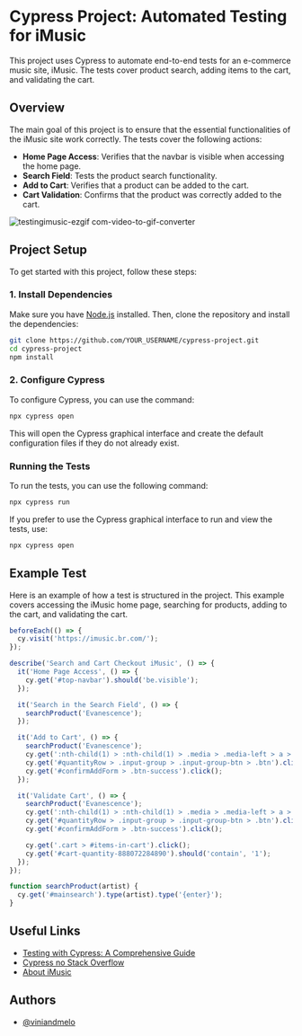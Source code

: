 # Cypress Project: Automated Testing for iMusic

This project uses Cypress to automate end-to-end tests for an e-commerce music site, iMusic. The tests cover product search, adding items to the cart, and validating the cart.

## Overview

The main goal of this project is to ensure that the essential functionalities of the iMusic site work correctly. The tests cover the following actions:

- **Home Page Access**: Verifies that the navbar is visible when accessing the home page.
- **Search Field**: Tests the product search functionality.
- **Add to Cart**: Verifies that a product can be added to the cart.
- **Cart Validation**: Confirms that the product was correctly added to the cart.

![testingimusic-ezgif com-video-to-gif-converter](https://github.com/user-attachments/assets/1a6c9126-7053-4bf8-a598-28f30c4213e2)

## Project Setup

To get started with this project, follow these steps:

### 1. Install Dependencies

Make sure you have [Node.js](https://nodejs.org/) installed. Then, clone the repository and install the dependencies:

```bash
git clone https://github.com/YOUR_USERNAME/cypress-project.git
cd cypress-project
npm install
```

### 2. Configure Cypress
To configure Cypress, you can use the command:
```bash
npx cypress open
```
This will open the Cypress graphical interface and create the default configuration files if they do not already exist.

### Running the Tests
To run the tests, you can use the following command:
```bash
npx cypress run
```
If you prefer to use the Cypress graphical interface to run and view the tests, use:
```bash
npx cypress open
```


## Example Test
Here is an example of how a test is structured in the project. This example covers accessing the iMusic home page, searching for products, adding to the cart, and validating the cart.

~~~javascript
beforeEach(() => {
  cy.visit('https://imusic.br.com/');
});

describe('Search and Cart Checkout iMusic', () => {
  it('Home Page Access', () => {
    cy.get('#top-navbar').should('be.visible');
  });

  it('Search in the Search Field', () => {
    searchProduct('Evanescence');
  });

  it('Add to Cart', () => {
    searchProduct('Evanescence');
    cy.get(':nth-child(1) > :nth-child(1) > .media > .media-left > a > .item-cover').click();
    cy.get('#quantityRow > .input-group > .input-group-btn > .btn').click();
    cy.get('#confirmAddForm > .btn-success').click();
  });

  it('Validate Cart', () => {
    searchProduct('Evanescence');
    cy.get(':nth-child(1) > :nth-child(1) > .media > .media-left > a > .item-cover').click().should('be.visible');
    cy.get('#quantityRow > .input-group > .input-group-btn > .btn').click();
    cy.get('#confirmAddForm > .btn-success').click();

    cy.get('.cart > #items-in-cart').click();
    cy.get('#cart-quantity-888072284890').should('contain', '1');
  });
});

function searchProduct(artist) {
  cy.get('#mainsearch').type(artist).type('{enter}');
}
~~~

## Useful Links
- [Testing with Cypress: A Comprehensive Guide](https://docs.cypress.io/guides/overview/why-cypress)
 - [Cypress no Stack Overflow](https://stackoverflow.com/questions/tagged/cypress)
 - [About iMusic](https://bulldogjob.com/news/449-how-to-write-a-good-readme-for-your-github-project)

## Authors
- [@viniandmelo](https://github.com/ViniandMelo)
